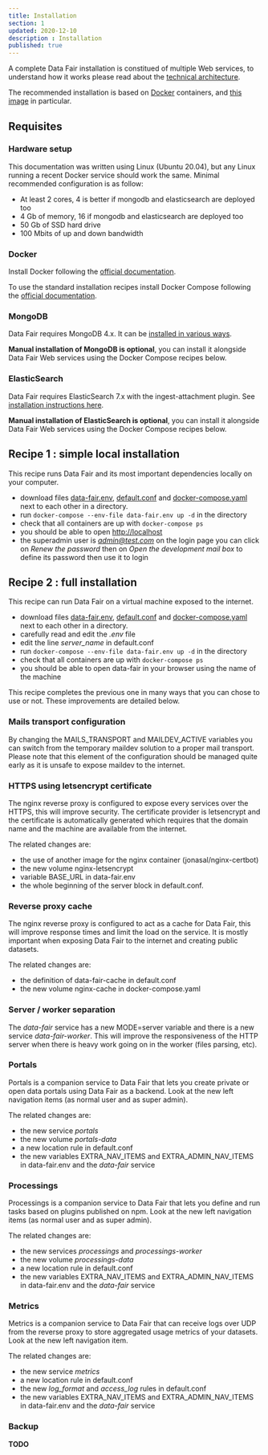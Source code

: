 ```yaml
---
title: Installation
section: 1
updated: 2020-12-10
description : Installation
published: true
---
```


A complete Data Fair installation is constitued of multiple Web services, to understand how it works please read about the [technical architecture]({{DOC_BASE}}technical-architecture/).

The recommended installation is based on [Docker](https://docker.com) containers, and [this image](https://github.com/data-fair/data-fair/pkgs/container/data-fair) in particular.

## Requisites

### Hardware setup

This documentation was written using Linux (Ubuntu 20.04), but any Linux running a recent Docker service should work the same. Minimal recommended configuration is as follow:

 * At least 2 cores, 4 is better if mongodb and elasticsearch are deployed too
 * 4 Gb of memory, 16 if mongodb and elasticsearch are deployed too
 * 50 Gb of SSD hard drive
 * 100 Mbits of up and down bandwidth

### Docker

Install Docker following the [official documentation](https://docs.docker.com/engine/installation/).

To use the standard installation recipes install Docker Compose following the [official documentation](https://docs.docker.com/compose/install/).

### MongoDB

Data Fair requires MongoDB 4.x. It can be [installed in various ways](https://docs.mongodb.com/v4.4/installation/).

**Manual installation of MongoDB is optional**, you can install it alongside Data Fair Web services using the Docker Compose recipes below.

### ElasticSearch

Data Fair requires ElasticSearch 7.x with the ingest-attachment plugin. See [installation instructions here](https://www.elastic.co/guide/en/elasticsearch/reference/6.0/install-elasticsearch.html).

**Manual installation of ElasticSearch is optional**, you can install it alongside Data Fair Web services using the Docker Compose recipes below.

## Recipe 1 : simple local installation

This recipe runs Data Fair and its most important dependencies locally on your computer.

  - download files [data-fair.env]({{DOC_BASE}}install-resources/local/data-fair.env), [default.conf]({{DOC_BASE}}install-resources/local/default.conf) and [docker-compose.yaml]({{DOC_BASE}}install-resources/local/docker-compose.yaml) next to each other in a directory.
  - run `docker-compose --env-file data-fair.env up -d` in the directory
  - check that all containers are up with `docker-compose ps`
  - you should be able to open [http://localhost](http://localhost)
  - the superadmin user is *admin@test.com* on the login page you can click on *Renew the password* then on *Open the development mail box* to define its password then use it to login

## Recipe 2 : full installation

This recipe can run Data Fair on a virtual machine exposed to the internet.

  - download files [data-fair.env]({{DOC_BASE}}install-resources/full/data-fair.env), [default.conf]({{DOC_BASE}}install-resources/full/default.conf) and [docker-compose.yaml]({{DOC_BASE}}install-resources/full/docker-compose.yaml) next to each other in a directory.
  - carefully read and edit the *.env* file
  - edit the line *server_name* in default.conf
  - run `docker-compose --env-file data-fair.env up -d` in the directory
  - check that all containers are up with `docker-compose ps`
  - you should be able to open data-fair in your browser using the name of the machine

This recipe completes the previous one in many ways that you can chose to use or not. These improvements are detailed below.

### Mails transport configuration

By changing the MAILS_TRANSPORT and MAILDEV_ACTIVE variables you can switch from the temporary maildev solution to a proper mail transport. Please note that this element of the configuration should be managed quite early as it is unsafe to expose maildev to the internet.

### HTTPS using letsencrypt certificate

The nginx reverse proxy is configured to expose every services over the HTTPS, this will improve security. The certificate provider is letsencrypt and the certificate is automatically generated which requires that the domain name and the machine are available from the internet.

The related changes are:
  - the use of another image for the nginx container (jonasal/nginx-certbot)
  - the new volume nginx-letsencrypt
  - variable BASE_URL in data-fair.env
  - the whole beginning of the server block in default.conf.

### Reverse proxy cache

The nginx reverse proxy is configured to act as a cache for Data Fair, this will improve response times and limit the load on the service. It is mostly important when exposing Data Fair to the internet and creating public datasets.

The related changes are:
  - the definition of data-fair-cache in default.conf
  - the new volume nginx-cache in docker-compose.yaml

### Server / worker separation

The *data-fair* service has a new MODE=server variable and there is a new service *data-fair-worker*. This will improve the responsiveness of the HTTP server when there is heavy work going on in the worker (files parsing, etc).

### Portals

Portals is a companion service to Data Fair that lets you create private or open data portals using Data Fair as a backend. Look at the new left navigation items (as normal user and as super admin).

The related changes are:
  - the new service *portals*
  - the new volume *portals-data*
  - a new location rule in default.conf
  - the new variables EXTRA_NAV_ITEMS and EXTRA_ADMIN_NAV_ITEMS in data-fair.env and the *data-fair* service

### Processings

Processings is a companion service to Data Fair that lets you define and run tasks based on plugins published on npm. Look at the new left navigation items (as normal user and as super admin).

The related changes are:
  - the new services *processings* and *processings-worker*
  - the new volume *processings-data*
  - a new location rule in default.conf
  - the new variables EXTRA_NAV_ITEMS and EXTRA_ADMIN_NAV_ITEMS in data-fair.env and the *data-fair* service

### Metrics

Metrics is a companion service to Data Fair that can receive logs over UDP from the reverse proxy to store aggregated usage metrics of your datasets. Look at the new left navigation item.

The related changes are:
  - the new service *metrics*
  - a new location rule in default.conf
  - the new *log_format* and *access_log* rules in default.conf
  - the new variables EXTRA_NAV_ITEMS and EXTRA_ADMIN_NAV_ITEMS in data-fair.env and the *data-fair* service

### Backup

**TODO**